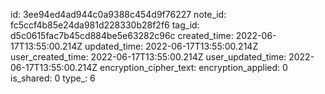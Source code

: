 id: 3ee94ed4ad944c0a9388c454d9f76227
note_id: fc5ccf4b85e24da981d228330b28f2f6
tag_id: d5c0615fac7b45cd884be5e63282c96c
created_time: 2022-06-17T13:55:00.214Z
updated_time: 2022-06-17T13:55:00.214Z
user_created_time: 2022-06-17T13:55:00.214Z
user_updated_time: 2022-06-17T13:55:00.214Z
encryption_cipher_text: 
encryption_applied: 0
is_shared: 0
type_: 6